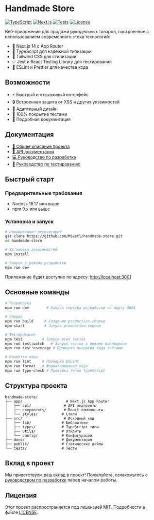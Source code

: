 # Handmade Store

[![TypeScript](https://img.shields.io/badge/TypeScript-5.0-blue)](https://www.typescriptlang.org/)
[![Next.js](https://img.shields.io/badge/Next.js-14.1.0-black)](https://nextjs.org/)
[![Tests](https://img.shields.io/badge/Tests-40%20passed-green)](docs/TESTING.md)
[![License](https://img.shields.io/badge/License-MIT-yellow.svg)](LICENSE)

Веб-приложение для продажи рукодельных товаров, построенное с использованием современного стека технологий:
- 🚀 Next.js 14 с App Router
- 💎 TypeScript для надежной типизации
- 🎨 Tailwind CSS для стилизации
- ✅ Jest и React Testing Library для тестирования
- 📝 ESLint и Prettier для качества кода

## Возможности
- ⚡️ Быстрый и отзывчивый интерфейс
- 🔒 Встроенная защита от XSS и других уязвимостей
- 📱 Адаптивный дизайн
- 🧪 100% покрытие тестами
- 📖 Подробная документация

## Документация

- [📑 Общее описание проекта](docs/PROJECT.md)
- [🔌 API документация](docs/API.md)
- [💻 Руководство по разработке](docs/DEVELOPMENT.md)
- [🧪 Руководство по тестированию](docs/TESTING.md)

## Быстрый старт

### Предварительные требования
- Node.js 18.17 или выше
- npm 9.x или выше

### Установка и запуск
```bash
# Клонирование репозитория
git clone https://github.com/MSvetl/handmade-store.git
cd handmade-store

# Установка зависимостей
npm install

# Запуск в режиме разработки
npm run dev
```

Приложение будет доступно по адресу: [http://localhost:3001](http://localhost:3001)

## Основные команды

```bash
# Разработка
npm run dev        # Запуск сервера разработки на порту 3001

# Сборка
npm run build     # Создание production-сборки
npm start         # Запуск production-версии

# Тестирование
npm test         # Запуск всех тестов
npm run test:watch   # Запуск тестов в режиме наблюдения
npm run test:coverage # Проверка покрытия кода тестами

# Качество кода
npm run lint     # Проверка ESLint
npm run format   # Форматирование кода
npm run type-check # Проверка типов TypeScript
```

## Структура проекта

```
handmade-store/
├── app/                    # Next.js App Router
│   ├── api/               # API эндпоинты
│   ├── components/        # React компоненты
│   └── styles/           # Стили
├── src/                   # Исходный код
│   ├── lib/              # Библиотеки
│   ├── types/            # TypeScript типы
│   ├── utils/            # Утилиты
│   └── config/           # Конфигурации
├── docs/                 # Документация
├── public/               # Статические файлы
└── tests/                # Тесты
```

## Вклад в проект

Мы приветствуем ваш вклад в проект! Пожалуйста, ознакомьтесь с [руководством по разработке](docs/DEVELOPMENT.md) перед началом работы.

## Лицензия

Этот проект распространяется под лицензией MIT. Подробности в файле [LICENSE](LICENSE). 